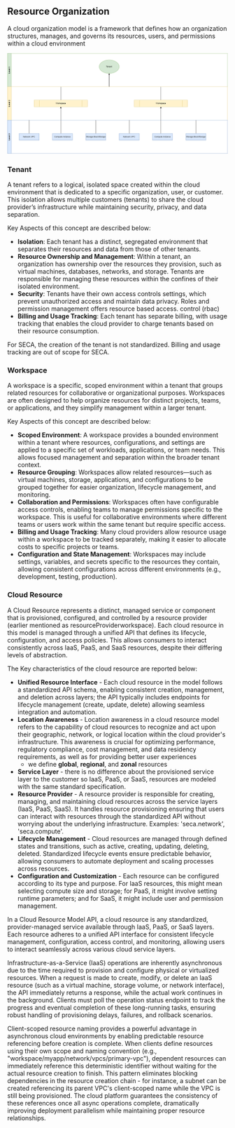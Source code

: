 ## **Resource Organization**

A cloud organization model is a framework that defines how an organization structures, manages, and governs its resources, users, and permissions within a cloud environment

![Resource Organization Model](./pic/resource_organization.drawio.png)


### **Tenant**

A tenant refers to a logical, isolated space created within the cloud environment that is dedicated to a specific organization, user, or customer. This isolation allows multiple customers (tenants) to share the cloud provider’s infrastructure while maintaining security, privacy, and data separation.

Key Aspects of this concept are described below:
- **Isolation**: Each tenant has a distinct, segregated environment that separates their resources and data from those of other tenants.
- **Resource Ownership and Management**: Within a tenant, an organization has ownership over the resources they provision, such as virtual machines, databases, networks, and storage. Tenants are responsible for managing these resources within the confines of their isolated environment.
- **Security**: Tenants have their own access controls settings, which prevent unauthorized access and maintain data privacy. Roles and permission management offers resource based access. control (rbac)
- **Billing and Usage Tracking**: Each tenant has separate billing, with usage tracking that enables the cloud provider to charge tenants based on their resource consumption.

For SECA, the creation of the tenant is not standardized. Billing and usage tracking are out of scope for SECA.

### **Workspace**

A workspace is a specific, scoped environment within a tenant that groups related resources for collaborative or organizational purposes. Workspaces are often designed to help organize resources for distinct projects, teams, or applications, and they simplify management within a larger tenant.

Key Aspects of this concept are described below:
- **Scoped Environment**: A workspace provides a bounded environment within a tenant where resources, configurations, and settings are applied to a specific set of workloads, applications, or team needs. This allows focused management and separation within the broader tenant context.
- **Resource Grouping**: Workspaces allow related resources—such as virtual machines, storage, applications, and configurations to be grouped together for easier organization, lifecycle management, and monitoring.
- **Collaboration and Permissions**: Workspaces often have configurable access controls, enabling teams to manage permissions specific to the workspace. This is useful for collaborative environments where different teams or users work within the same tenant but require specific access.
- **Billing and Usage Tracking**: Many cloud providers allow resource usage within a workspace to be tracked separately, making it easier to allocate costs to specific projects or teams.
- **Configuration and State Management**: Workspaces may include settings, variables, and secrets specific to the resources they contain, allowing consistent configurations across different environments (e.g., development, testing, production).

### **Cloud Resource**

A Cloud Resource represents a distinct, managed service or component that is provisioned, configured, and controlled by a resource provider (earlier mentioned as resourceProviderworkspace). Each cloud resource in this model is managed through a unified API that defines its lifecycle, configuration, and access policies. This allows consumers to interact consistently across IaaS, PaaS, and SaaS resources, despite their differing levels of abstraction.

The Key characteristics of the cloud resource are reported below:
- **Unified Resource Interface** - Each cloud resource in the model follows a standardized API schema, enabling consistent creation, management, and deletion across layers; the API typically includes endpoints for lifecycle management (create, update, delete) allowing seamless integration and automation.
- **Location Awareness** - Location awareness in a cloud resource model refers to the capability of cloud resources to recognize and act upon their geographic, network, or logical location within the cloud provider's infrastructure. This awareness is crucial for optimizing performance, regulatory compliance, cost management, and data residency requirements, as well as for providing better user experiences
  - we define **global**, **regional**, and **zonal** resources
- **Service Layer** - there is no difference about the provisioned service layer to the customer so IaaS, PaaS, or SaaS, resources are modeled with the same standard specification.
- **Resource Provider** - A resource provider is responsible for creating, managing, and maintaining cloud resources across the service layers (IaaS, PaaS, SaaS). It handles resource provisioning ensuring that users can interact with resources through the standardized API without worrying about the underlying infrastructure. Examples: 'seca.network', 'seca.compute'.
- **Lifecycle Management** - Cloud resources are managed through defined states and transitions, such as active, creating, updating, deleting, deleted. Standardized lifecycle events ensure predictable behavior, allowing consumers to automate deployment and scaling processes across resources.
- **Configuration and Customization** - Each resource can be configured according to its type and purpose. For IaaS resources, this might mean selecting compute size and storage; for PaaS, it might involve setting runtime parameters; and for SaaS, it might include user and permission management.

In a Cloud Resource Model API, a cloud resource is any standardized, provider-managed service available through IaaS, PaaS, or SaaS layers. Each resource adheres to a unified API interface for consistent lifecycle management, configuration, access control, and monitoring, allowing users to interact seamlessly across various cloud service layers.

Infrastructure-as-a-Service (IaaS) operations are inherently asynchronous due to the time required to provision and configure physical or virtualized resources. When a request is made to create, modify, or delete an IaaS resource (such as a virtual machine, storage volume, or network interface), the API immediately returns a response, while the actual work continues in the background. Clients must poll the operation status endpoint to track the progress and eventual completion of these long-running tasks, ensuring robust handling of provisioning delays, failures, and rollback scenarios.

Client-scoped resource naming provides a powerful advantage in asynchronous cloud environments by enabling predictable resource referencing before creation is complete. When clients define resources using their own scope and naming convention (e.g., "workspace/myapp/network/vpcs/primary-vpc"), dependent resources can immediately reference this deterministic identifier without waiting for the actual resource creation to finish. This pattern eliminates blocking dependencies in the resource creation chain - for instance, a subnet can be created referencing its parent VPC's client-scoped name while the VPC is still being provisioned. The cloud platform guarantees the consistency of these references once all async operations complete, dramatically improving deployment parallelism while maintaining proper resource relationships.
